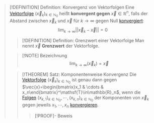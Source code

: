 >[!DEFINITION] Definition: Konvergenz von Vektorfolgen
>Eine [Vektorfolge](Vektorfolge.md) $(\vec{x}_k)_{k\in\mathbb{N}_0}$ heißt **konvergent gegen** $\vec{x}\in\mathbb{R}^n$, falls der Abstand zwischen $\vec{x}_k$ und $\vec{x}$ für $k\to\infty$ gegen Null [konvergiert](../../Eindimensionale%20Analysis/Folgen/Grenzwerte/Konvergenz/Konvergenz.md):
>$$\lim_{k\to\infty} ||\vec{x}_k-\vec{x}|| = 0$$
>
>>[!DEFINITION] Definition: Grenzwert einer Vektorfolge
>>Man nennt $\vec{x}$ **Grenzwert** der Vektorfolge.
>
>>[!NOTE] Bezeichnung
>>$$\lim_{k\to\infty} (\vec{x}_k) = \vec{x}$$
>
>>[!THEOREM] Satz: Komponentenweise Konvergenz
>>Die [Vektorfolge](Vektorfolge.md) $(\vec{x}_k)_{k\in\mathbb{N}_0}$ ist genau dann gegen $\vec{x}=\begin{bmatrix}x_1 & \cdots & x_n\end{bmatrix}^\mathsf{T}\in\mathbb{R}_n$, wenn die [Folgen](../../Eindimensionale%20Analysis/Folgen/Folge.md) $(x_{k,1})_{k\in\mathbb{N}_0}, \cdots, (x_{k,n})_{k\in\mathbb{N}_0}$ der Komponenten von $\vec{x}_k$ gegen jeweils $x_1,\cdots,x_n$ [konvergieren](../../Eindimensionale%20Analysis/Folgen/Grenzwerte/Konvergenz/Konvergenz.md).
>>
>>>[!PROOF]- Beweis